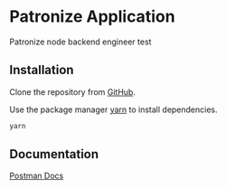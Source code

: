 # Patronize Application

Patronize node backend engineer test

## Installation

Clone the repository from [GitHub](https://github.com/Wuningson/patronize-application.git).

Use the package manager [yarn](https://yarnpkg.com/getting-started/install) to install dependencies.

```bash
yarn
```

## Documentation

[Postman Docs](https://documenter.getpostman.com/view/7735144/UUxukB1y)
